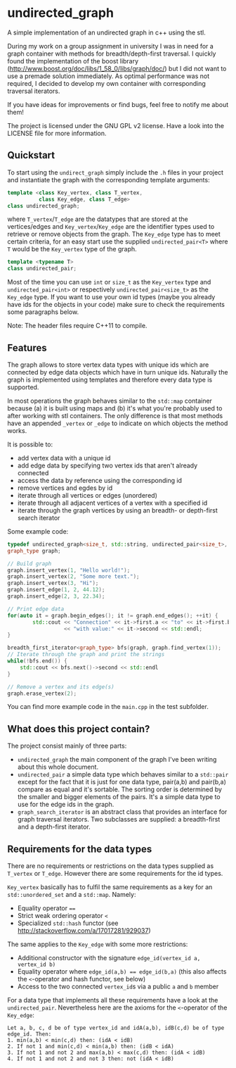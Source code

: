 # undirected_graph
A simple implementation of an undirected graph in c++ using the stl.

During my work on a group assignment in university I was in need for a graph
container with methods for breadth/depth-first traversal. I quickly found the
implementation of the boost library (http://www.boost.org/doc/libs/1_58_0/libs/graph/doc/)
but I did not want to use a premade solution immediately. As optimal performance
was not required, I decided to develop my own container with corresponding
traversal iterators.

If you have ideas for improvements or find bugs, feel free to notify me about
them!

The project is licensed under the GNU GPL v2 license. Have a look into the
LICENSE file for more information.

## Quickstart

To start using the `undirect_graph` simply include the `.h` files in your
project and instantiate the graph with the corresponding template arguments:
```c++
template <class Key_vertex, class T_vertex,
		  class Key_edge, class T_edge>
class undirected_graph;
```
where `T_vertex`/`T_edge` are the datatypes that are stored at the
vertices/edges  and `Key_vertex`/`Key_edge` are the identifier types used to
retrieve or remove objects from the graph.
The `Key_edge` type has to meet certain criteria, for an easy start use the
supplied `undirected_pair<T>` where `T` would be the `Key_vertex` type of the
graph.
```c++
template <typename T>
class undirected_pair;
```
Most of the time you can use `int` or `size_t` as the `Key_vertex` type and
`undirected_pair<int>` or respectively `undirected_pair<size_t>` as the
`Key_edge` type. If you want to use your own id types (maybe you already have
ids for the objects in your code) make sure to check the requirements some
paragraphs below.

Note: The header files require C++11 to compile.

## Features

The graph allows to store vertex data types with unique ids which are connected
by edge data objects which have in turn unique ids. Naturally the graph is
implemented using templates and therefore every data type is supported.

In most operations the graph behaves similar to the `std::map` container because
(a) it is built using maps and (b) it's what you're probably used to after
working with stl containers. The only difference is that most methods have an
appended `_vertex` or `_edge` to indicate on which objects the method works.

It is possible to:
 - add vertex data with a unique id
 - add edge data by specifying two vertex ids that aren't already connected
 - access the data by reference using the corresponding id
 - remove vertices and egdes by id
 - iterate through all vertices or edges (unordered)
 - iterate through all adjacent vertices of a vertex with a specified id
 - iterate through the graph vertices by using an breadth- or depth-first search
   iterator

Some example code:
```c++
typedef undirected_graph<size_t, std::string, undirected_pair<size_t>, double> graph_type;
graph_type graph;

// Build graph
graph.insert_vertex(1, "Hello world!");
graph.insert_vertex(2, "Some more text.");
graph.insert_vertex(3, "Hi");
graph.insert_edge(1, 2, 44.12);
graph.insert_edge(2, 3, 22.34);

// Print edge data
for(auto it = graph.begin_edges(); it != graph.end_edges(); ++it) {
		std::cout << "Connection" << it->first.a << "to" << it->first.b
				  << "with value:" << it->second << std::endl;
}

breadth_first_iterator<graph_type> bfs(graph, graph.find_vertex(1));
// Iterate through the graph and print the strings
while(!bfs.end()) {
	std::cout << bfs.next()->second << std::endl
}

// Remove a vertex and its edge(s)
graph.erase_vertex(2);
```
You can find more example code in the `main.cpp` in the test subfolder.

## What does this project contain?

The project consist mainly of three parts:
- `undirected_graph` the main component of the graph I've been writing about
  this whole document.
- `undirected_pair` a simple data type which behaves similar to a `std::pair`
  except for the fact that it is just for one data type, pair(a,b) and pair(b,a)
  compare as equal and it's sortable. The sorting order is determined by the
  smaller and bigger elements of the pairs. It's a simple data type to use for
	the edge ids in the graph.
- `graph_search_iterator` is an abstract class that provides an interface for
  graph traversal iterators. Two subclasses are supplied: a breadth-first and a
  depth-first iterator.

## Requirements for the data types

There are no requirements or restrictions on the data types supplied as
`T_vertex` or `T_edge`. However there are some requirements for
the id types.

`Key_vertex` basically has to fulfil the same requirements as a key for an
`std::unordered_set` and a `std::map`. Namely:
- Equality operator `==`
- Strict weak ordering operator `<`
- Specialized `std::hash` functor (see http://stackoverflow.com/a/17017281/929037)

The same applies to the `Key_edge` with some more restrictions:
- Additional constructor with the signature `edge_id(vertex_id a, vertex_id b)`
- Equality operator where `edge_id(a,b) == edge_id(b,a)` (this also affects the
	`<`-operator and hash functor, see below)
- Access to the two connected `vertex_id`s via a public `a` and `b` member

For a data type that implements all these requirements have a look at the
`undirected_pair`. Nevertheless here are the axioms for the `<`-operator of the
`Key_edge`:
```
Let a, b, c, d be of type vertex_id and idA(a,b), idB(c,d) be of type edge_id. Then:
1. min(a,b) < min(c,d) then: (idA < idB)
2. If not 1 and min(c,d) < min(a,b) then: (idB < idA)
3. If not 1 and not 2 and max(a,b) < max(c,d) then: (idA < idB)
4. If not 1 and not 2 and not 3 then: not (idA < idB)
```
